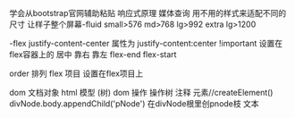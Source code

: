学会从bootstrap官网辅助粘贴
响应式原理
媒体查询 用不用的样式来适配不同的尺寸
让样子整个屏幕-fluid
small>576
md>768
lg>992
extra lg>1200


-flex
justify-content-center 属性为 
 justify-content:center  !important
 设置在flex容器上的 居中 靠右 靠左 flex-end  flex-start

 order 排列 flex 项目  设置在flex项目上

 dom   文档对象  html    模型  (树)
 dom 操作 操作树
 注释
 元素//createElement()   
 divNode.body.appendChild('pNode') 在divNode根里创pnode枝
 文本




